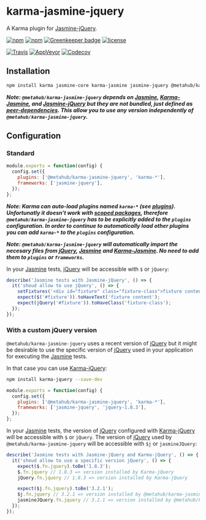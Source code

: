 # **karma-jasmine-jquery**

A Karma plugin for [Jasmine-jQuery](https://github.com/velesin/jasmine-jquery).

[![npm](https://img.shields.io/npm/v/@metahub/karma-jasmine-jquery.svg)](https://www.npmjs.com/package/@metahub/karma-jasmine-jquery)
[![npm](https://img.shields.io/npm/dt/@metahub/karma-jasmine-jquery.svg)](https://www.npmjs.com/package/@metahub/karma-jasmine-jquery)
[![Greenkeeper badge](https://badges.greenkeeper.io/vanduynslagerp/karma-jasmine-jquery.svg)](https://greenkeeper.io/)
[![license](https://img.shields.io/github/license/vanduynslagerp/karma-jasmine-jquery.svg)](https://github.com/vanduynslagerp/karma-jasmine-jquery/blob/master/LICENSE)

[![Travis](https://img.shields.io/travis/vanduynslagerp/karma-jasmine-jquery.svg)](https://travis-ci.org/vanduynslagerp/karma-jasmine-jquery)
[![AppVeyor](https://img.shields.io/appveyor/ci/vanduynslagerp/karma-jasmine-jquery.svg)](https://ci.appveyor.com/project/vanduynslagerp/karma-jasmine-jquery)
[![Codecov](https://img.shields.io/codecov/c/github/vanduynslagerp/karma-jasmine-jquery.svg)](https://codecov.io/gh/vanduynslagerp/karma-jasmine-jquery)

## Installation

```bash
npm install karma jasmine-core karma-jasmine jasmine-jquery @metahub/karma-jasmine-jquery --save-dev
```
**_Note: `@metahub/karma-jasmine-jquery` depends on [Jasmine](https://github.com/jasmine/jasmine), [Karma-Jasmine](https://github.com/karma-runner/karma-jasmine), and [Jasmine-jQuery](https://github.com/velesin/jasmine-jquery) but they are not bundled, just defined as [peer-dependencies](https://nodejs.org/en/blog/npm/peer-dependencies). This allow you to use any version independently of `@metahub/karma-jasmine-jquery`._**

## Configuration

### Standard

```js
module.exports = function(config) {
  config.set({
    plugins: ['@metahub/karma-jasmine-jquery', 'karma-*'],
    frameworks: ['jasmine-jquery'],
  });
};
```
**_Note: Karma can auto-load plugins named `karma-*` (see [plugins](http://karma-runner.github.io/1.0/config/plugins.html)). Unfortunatly it doesn't work with [scoped packages](https://docs.npmjs.com/misc/scope), therefore `@metahub/karma-jasmine-jquery` has to be explicitly added to the `plugins` configuration. In order to continue to automatically load other plugins you can add `karma-*` to the `plugins` configuration._**

**_Note: `@metahub/karma-jasmine-jquery` will automatically import the necesary files from [jQuery](https://github.com/jquery/jquery), [Jasmine](https://github.com/jasmine/jasmine) and [Karma-Jasmine](https://github.com/karma-runner/karma-jasmine). No need to add them to `plugins` or `frameworks`._**

In your [Jasmine](https://github.com/jasmine/jasmine) tests, [jQuery](https://github.com/jquery/jquery) will be accessible with `$` or `jQuery`:
```js
describe('Jasmine tests with Jasmine-jQuery', () => {
  it('shoud allow to use jQuery', () => {
    setFixtures('<div id="fixture" class="fixture-class">fixture content</div>');
    expect($('#fixture')).toHaveText('fixture content');
    expect(jQuery('#fixture')).toHaveClass('fixture-class');
  });
});
```

### With a custom jQuery version
`@metahub/karma-jasmine-jquery` uses a recent version of [jQuery](https://github.com/jquery/jquery) but it might be desirable to use the specific version of [jQuery](https://github.com/jquery/jquery) used in your application for executing the [Jasmine](https://github.com/jasmine/jasmine) tests.

In that case you can use [Karma-jQuery](https://github.com/scf2k/karma-jquery):
```bash
npm install karma-jquery --save-dev
```

```js
module.exports = function(config) {
  config.set({
    plugins: ['@metahub/karma-jasmine-jquery', 'karma-*'],
    frameworks: ['jasmine-jquery', 'jquery-1.8.3'],
  });
};
```

In your [Jasmine](https://github.com/jasmine/jasmine) tests, the version of [jQuery](https://github.com/jquery/jquery) configured with [Karma-jQuery](https://github.com/scf2k/karma-jquery) will be accessible with `$` or `jQuery`. The version of [jQuery](https://github.com/jquery/jquery) used by `@metahub/karma-jasmine-jquery` will be accessible with `$j` or `jasmineJQuery`:
```js
describe('Jasmine tests with Jasmine-jQuery and Karma-jQuery', () => {
  it('shoud allow to use a specific version jQuery', () => {
    expect($.fn.jquery).toBe('1.8.3');
    $.fn.jquery // 1.8.3 => version installed by Karma-jQuery
    jQuery.fn.jquery // 1.8.3 => version installed by Karma-jQuery

    expect($j.fn.jquery).toBe('3.2.1');
    $j.fn.jquery // 3.2.1 => version installed by @metahub/karma-jasmine-jquery
    jasmineJQuery.fn.jquery // 3.2.1 => version installed by @metahub/karma-jasmine-jquery
  });
});
```
